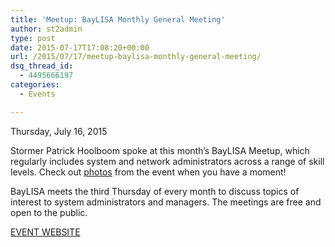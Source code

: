 ```yaml
---
title: 'Meetup: BayLISA Monthly General Meeting'
author: st2admin
type: post
date: 2015-07-17T17:08:20+00:00
url: /2015/07/17/meetup-baylisa-monthly-general-meeting/
dsq_thread_id:
  - 4495666197
categories:
  - Events

---
```

Thursday, July 16, 2015

Stormer Patrick Hoolboom spoke at this month&#8217;s BayLISA Meetup, which regularly includes system and network administrators across a range of skill levels. Check out <a href="http://www.meetup.com/BayLISA/photos/26269735/#439846220" target="_blank">photos</a> from the event when you have a moment!

BayLISA meets the third Thursday of every month to discuss topics of interest to system administrators and managers. The meetings are free and open to the public.

<a href="http://www.meetup.com/BayLISA/events/221260678/" target="_blank">EVENT WEBSITE</a>